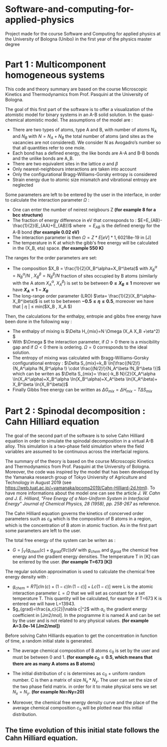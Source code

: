 # Software-and-computing-for-applied-physics
Project made for the course Software and Computing for applied physics at the University of Bologna (Unibo) in the first year of the physics master degree

# Part 1 : Multicomponent homogeneous systems
This code and theory summary are based on the course Microscopic Kinetics and Thermodynamics from Prof. Pasquini at the University of Bologna. 

The goal of this first part of the software is to offer a visualization of the atomistic model for binary systems in an A-B solid solution. In the quasi-chemical atomistic model. The assumptions of the model are :

- There are two types of atoms, type A and B, with number of atoms $N_A$ and $N_B$ with $N=N_A + N_B$ the total number of atoms (and sites as the vacancies are not considered). We consider N as Avogadro’s number so that all quantities refer to one mole.
- Each bond has a defined energy, the like bonds are A-A and B-B bonds and the unlike bonds are A_B.
- There are two equivalent sites in the lattice $\alpha$ and $\beta$
- Only nearest-neighbours interactions are taken into account
- Only the configurational Bragg-Williams-Gorsky entropy is considered
- Strain energy due to atomic size mismatch and vibrational entropy are neglected

Some parameters are left to be entered by the user in the interface, in order to calculate the interaction parameter $\Omega$ :
- One can enter the number of neirest neigbours Z **(for example 8 for a bcc structure)**
- The fraction of energy difference in eV that corresponds to : $E=E_{AB}-\frac{1}{2}(E_{AA}+E_{AB})$ where $=E_{AB}$ is the defined energy for the A-B bond **(for example 0.02 eV)**
- The interaction parameter is then $\Omega = Z*E[eV]*1,60218 \text{e-}19$ in [J] 
- The temperature in K at which the gibb's free energy will be calculated in the (X_B, eta) space. **(for example 550 K)**

The ranges for the order parameters are set:
- The composition $X_B = \frac{1}{2}(X_B^\alpha+X_B^\beta)$ with $X_B^\alpha = N_B^\alpha / N$ , $X_B^\beta = N_B^\beta / N$ fraction of sites occupied by B atoms (similarly with the A atom $X_A^\alpha$, $X_A^\beta$) is set to be between **$0 \le X_B \le 1$** moreover we have **$X_A = 1- X_B$** 
- The long-range order parameter (LRO) $\eta= \frac{1}{2}(X_B^\alpha-X_B^\beta)$ is set to be between **$-0.5 \le \eta \le 0.5$**, moreover we have that  | $\eta$ | $\le$ min($X_B , X_A $)

Then, the calculations for the enthalpy, entropie and gibbs free energy have been done in the following way :
- The enthalpy of mixing is $\Delta H_{mix}=N \Omega (X_A X_B +\eta^2) $
- With $\Omega $ the interaction parameter, if $\Omega>0$ there is a miscibility gap and if $\Omega<0$ there is ordering. $\Omega=0$ corresponds to the ideal solution.
- The entropy of mixing was calculated with Bragg-Williams-Gorsky configurational entropy : $\Delta S_{mix}=k_B \ln[\frac{(N/2)!}{N_A^\alpha !N_B^\alpha !} \cdot \frac{(N/2)!}{N_A^\beta !N_B^\beta !}]$ which can be writen as $\Delta S_{mix}= \frac{-k_B N}{2}(X_A^\alpha \ln(X_A^\alpha)+X_B^\alpha \ln(X_B^\alpha)+X_A^\beta \ln(X_A^\beta)+ X_B^\beta \ln(X_B^\beta))$
- Finally Gibbs free energy can be written as $\Delta G_{mix} = \Delta H_{mix} - T\Delta S_{mix}$

# Part 2 : Spinodal decomposition : Cahn Hilliard equation

The goal of the second part of the software is to solve Cahn Hilliard equation in order to simulate the spinodal decomposition in a virtual A-B alloy. This simulation is a two-phase field simulation where the field variables are assumed to be continuous across the interfacial regions. 

The summary of the theory is based on the course Microscopic Kinetics and Thermodynamics from Prof. Pasquini at the University of Bologna. Moreover, the code was inspired by the model that has been developed by the Yamanaka research group of Tokyo University of Agriculture and Technology in August 2019 (see https://web.tuat.ac.jp/~yamanaka/pcoms2019/Cahn-Hilliard-2d.html). To have more informations about the model one can see the article _J. W. Cahn and J. E. Hilliard, "Free Energy of a Non-Uniform System in Interfacial Energy" Journal of Chemical Physics, 28 (1958), pp. 258-267_ as reference.

The Cahn Hilliard equation governs the kinetics of concerved order parameters such as $c_B$ which is the composition of B atoms in a region, which is the concentration of B atom in atomic fraction. As in the first part some parameters are left to the user.

The total free energy of the system can be writen as : 
- $G=\int_V (g_{chem}(c) + g_{grad}(\nabla c)) dV$ with $g_{chem}$ and $g_{grad}$ the chemical free energy and the gradient energy densities. The temperature T in [K] can be entered by the user. **(for example T=673 [K])**

The regular solution approximation is used to calculate the chemical free energy density with :
- $g_{chem}=RT [c\ln(c) + (1-c)\ln(1-c)]+ Lc(1-c)]$ were L is the atomic interaction parameter $L=\Omega$ that we will set as constant for a set temperature T. This quantity will be calculated, for example if T=673 K is entered we will have L=13943. 
- $g_{grad}=\frac{a_c}{2}|\nabla c|^2$ with $a_c$ the gradient energy coefficient in [Jm2/mol]. In the programme it is named A and can be set by the user and is not related to any physical values. **(for example A=3.0e-14 [Jm2/mol])**

Before solving Cahn Hilliards equation to get the concentration in function of time, a random initial state is generated.

- The average chemical composition of B atoms $c_0$ is set by the user and must be between 0 and 1. **(for example $c_0=0.5$, which means that there are as many A atoms as B atoms)**

- The initial distribution of c is determines as $c_0$ + uniform random number. C is then a matrix of size $N_x*N_y$. The user can set the size of the two phase field matrix. in order for it to make physical sens we set $N_x = N_y$. **(for example Nx=Ny=20)** 

- Moreover, the chemical free energy density curve and the place of the average chemical composition $c_0$ will be plotted near this initial distribution.

The time evolution of this initial state follows the Cahn Hilliard equation. 
- 





